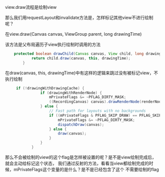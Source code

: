 view.draw流程是绘制view

那么我们用requestLayout和invalidate方法是，怎样标记其他view不进行绘制呢？

在view.draw(Canvas canvas, ViewGroup parent, long drawingTime) 

该方法是父布局遍历子view执行绘制时调用的方法
```java
    protected boolean drawChild(Canvas canvas, View child, long drawingTime) {
            return child.draw(canvas, this, drawingTime);
        }
```
在draw(canvas, this, drawingTime)中有这样的逻辑来跳过没有被标记view，不执行绘制
```java
     if (!drawingWithDrawingCache) {
                if (drawingWithRenderNode) {
                    mPrivateFlags &= ~PFLAG_DIRTY_MASK;
                    ((RecordingCanvas) canvas).drawRenderNode(renderNode);
                } else {
                    // Fast path for layouts with no backgrounds
                    if ((mPrivateFlags & PFLAG_SKIP_DRAW) == PFLAG_SKIP_DRAW) {
                        mPrivateFlags &= ~PFLAG_DIRTY_MASK;
                        dispatchDraw(canvas);
                    } else {
                        draw(canvas);
                    }
                }
            }
```

那么不会被绘制的view的这个flag是怎样被设置的呢？是不是view绘制完成后，就会主动给标记这个状态，
我们通过反射的方法，看看当view都绘制完成的时候，mPrivateFlags这个变量的是什么？是不是已经包含了这个
不需要绘制的flag
